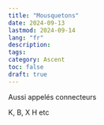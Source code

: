 ```yaml
---
title: "Mousquetons"
date: 2024-09-13
lastmod: 2024-09-14
lang: "fr"
description: 
tags: 
category: Ascent
toc: false
draft: true
---
```


Aussi appelés connecteurs

K, B, X H etc